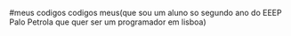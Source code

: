 #meus codigos
codigos meus(que sou um aluno so segundo ano do EEEP Palo Petrola que quer ser um programador em lisboa)
